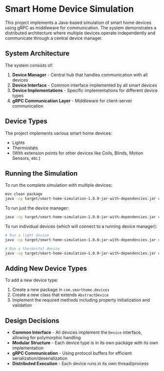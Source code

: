 # Smart Home Device Simulation

This project implements a Java-based simulation of smart home devices using gRPC as middleware for communication. The system demonstrates a distributed architecture where multiple devices operate independently and communicate through a central device manager.

## System Architecture

The system consists of:

1. **Device Manager** - Central hub that handles communication with all devices
2. **Device Interface** - Common interface implemented by all smart devices
3. **Device Implementations** - Specific implementations for different device types
4. **gRPC Communication Layer** - Middleware for client-server communication

## Device Types

The project implements various smart home devices:

- Lights
- Thermostats
- (With extension points for other devices like Coils, Blinds, Motion Sensors, etc.)

## Running the Simulation

To run the complete simulation with multiple devices:

```bash
mvn clean package
java -cp target/smart-home-simulation-1.0.0-jar-with-dependencies.jar com.smarthome.SimulationMain
```

To run just the device manager:

```bash
java -cp target/smart-home-simulation-1.0.0-jar-with-dependencies.jar com.smarthome.DeviceManagerMain [PORT]
```

To run individual devices (which will connect to a running device manager):

```bash
# Run a light device
java -cp target/smart-home-simulation-1.0.0-jar-with-dependencies.jar com.smarthome.devices.light.Light [HOST] [PORT]

# Run a thermostat device
java -cp target/smart-home-simulation-1.0.0-jar-with-dependencies.jar com.smarthome.devices.thermostat.Thermostat [HOST] [PORT]
```

## Adding New Device Types

To add a new device type:

1. Create a new package in `com.smarthome.devices`
2. Create a new class that extends `AbstractDevice`
3. Implement the required methods including property initialization and validation

## Design Decisions

- **Common Interface** - All devices implement the `Device` interface, allowing for polymorphic handling
- **Modular Structure** - Each device type is in its own package with its own implementation
- **gRPC Communication** - Using protocol buffers for efficient serialization/deserialization
- **Distributed Execution** - Each device runs in its own thread/process